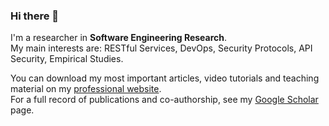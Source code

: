 ### Hi there 👋

I'm a researcher in **Software Engineering Research**.  
My main interests are: RESTful Services, DevOps, Security Protocols, API Security, Empirical Studies.

You can download my most important articles, video tutorials and teaching material on my [professional website](https://m5c.github.io/).  
For a full record of publications and co-authorship, see my [Google Scholar](https://scholar.google.ca/citations?user=WaOa-hcAAAAJ) page.
